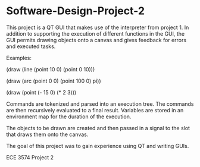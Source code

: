 # Software-Design-Project-2
This project is a QT GUI that makes use of the interpreter from project 1. In addition to supporting the execution of  different functions in the GUI, the GUI permits drawing objects onto a canvas and gives feedback for errors and executed tasks.

Examples: 

(draw (line (point 10 0) (point 0 10)))

(draw (arc (point 0 0) (point 100 0) pi))

(draw (point (- 15 0) (* 2 3)))

Commands are tokenized and parsed into an execution tree. The commands are then recursively evaluated to a final result. Variables are stored in an environment map for the duration of the execution.

The objects to be drawn are created and then passed in a signal to the slot that draws them onto the canvas.

The goal of this project was to gain experience using QT and writing GUIs. 

ECE 3574 Project 2
